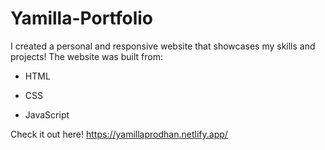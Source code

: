 # Yamilla-Portfolio
I created a personal and responsive website that showcases my skills and projects!
The website was built from:

<ul>
  <li>HTML</li>
</ul>
<ul>
  <li>CSS</li>
</ul>
<ul>
  <li>JavaScript</li>
</ul>

Check it out here! https://yamillaprodhan.netlify.app/
